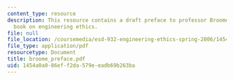```yaml
---
content_type: resource
description: This resource contains a draft preface to professor Broome's forthcoming
  book on engineering ethics.
file: null
file_location: /coursemedia/esd-932-engineering-ethics-spring-2006/1454a0a086eff2da579eeadb69b263ba_broome_preface.pdf
file_type: application/pdf
resourcetype: Document
title: broome_preface.pdf
uid: 1454a0a0-86ef-f2da-579e-eadb69b263ba
---
```

